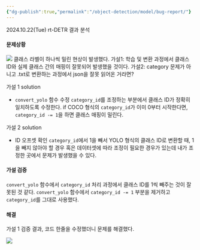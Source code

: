 ```yaml
---
{"dg-publish":true,"permalink":"/object-detection/model/bug-report/"}
---
```


2024.10.22(Tue) rt-DETR 결과 분석
#### 문제상황

![](https://i.imgur.com/dMM23Aq.png)
클래스 라벨이 하나씩 밀린 현상이 발생했다.
가설1: 학습 및 변환 과정에서 클래스 ID와 실제 클래스 간의 매핑이 잘못되어 발생했을 것이다.
가설2: category 문제가 아니고 .txt로 변환하는 과정에서 json을 잘못 읽어온 거라면?

가설 1 solution
- `convert_yolo` 함수 수정
	`category_id`를 조정하는 부분에서 클래스 ID가 정확히 일치하도록 수정한다. 
	if COCO 형식의 `category_id`가 이미 0부터 시작한다면, `category_id -= 1`을 하면 클래스 매핑이 밀린다.

가설 2 solution
- ID 오프셋 확인
	`category_id`에서 1을 빼서 YOLO 형식의 클래스 ID로 변환할 때, 1을 빼지 않아야 할 경우 혹은 데이터셋에 따라 조정이 필요한 경우가 있는데 내가 조정한 곳에서 문제가 발생했을 수 있다.

#### 가설 검증
`convert_yolo` 함수에서 `category_id` 처리 과정에서 클래스 ID를 1씩 빼주는 것이 잘못된 것 같다. 
`convert_yolo` 함수에서 `category_id -= 1` 부분을 제거하고 `category_id`를 그대로 사용했다.

#### 해결
가설 1 검증 결과, 코드 한줄을 수정했더니 문제를 해결했다.

![](https://i.imgur.com/m3mN9Bh.png)

